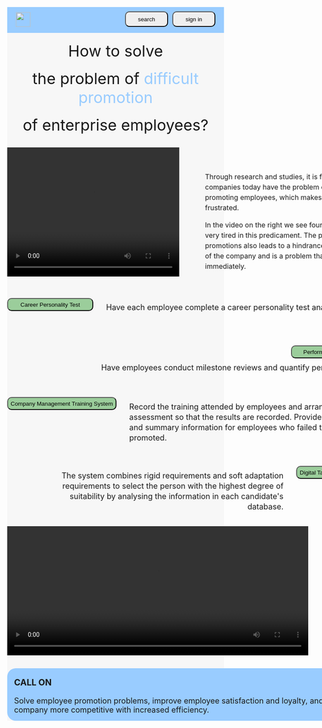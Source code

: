 <!DOCTYPE html>
<html lang="en">
<head>
    <meta charset="UTF-8">
    <title>Title</title>
</head>
<body>
<div style="background-color: #F7F7F7 ">
  <!--    导航栏-->
  <div class="head">
    <img src="../assets/img/logo.png" class="logo">
    <button class="login">sign in</button>
    <button class="search"><van-icon name="search" />     search</button>
  </div>
  <!--    内容-->
  <div class="main">
    <p style="margin: auto;text-align: center;font-size: 36px;padding-top: 20px">How to solve</p>
    <p style="margin: auto;text-align: center;font-size: 36px;margin-top: 20px">the problem of<span style="color: #99ccff"> difficult promotion</span>  </p>
    <p style="margin: auto;text-align: center;font-size: 36px;margin-top: 20px">of enterprise employees?</p>
    <div class="contain">
      <div class="video1">
        <video controls width="400" height="300">
          <source src="../assets/v1.mp4" type="video/mp4">
        </video>
      </div>
      <div class="text1">
        <p>Through research and studies, it is found that many companies today
          have the problem of difficulty in promoting employees, which makes
          employees very frustrated.
        </p>
        <p>
          In the video on the right we see four
          employees who are very tired in this predicament. The problem of
          difficult promotions also leads to a hindrance in
          the productivity of the company and is a problem that needs to be solved immediately.
        </p>
      </div>
    </div>
    <div class="contain2">
      <button class="button1"  style="width: 200px;height: 30px;text-align: center"> Career Personality Test</button>
      <div style="display: inline-block;position: relative;float: left;margin-left: 30px;font-size: 18px;margin-top: -7px">
        <p>Have each employee complete a career personality test analysis</p>
      </div>
    </div>
    <div class="contain1">
      <button class="button2" style="width: 240px;height: 30px;text-align: center;display: inline-block;position: relative;float: right;"> Performance Appraisal System</button>
      <div style="display: inline-block;position: relative;float: right;margin-left: 30px;font-size: 18px;margin-right: 20px;margin-top: -7px">
        <p>Have employees conduct milestone reviews and quantify performance scores</p>
      </div>
    </div>
    <a-divider />
    <div class="contain4">
      <button class="button1" style="height: 30px"> Company Management Training System</button>
      <div style="display: inline-block;position: relative;float: left;margin-left: 30px;font-size: 18px;width: 550px;margin-top: -7px;line-height: 24px">
        <p>Record the training attended by employees and arrange the assessment so that the results are recorded.
          Provide analysis and summary information for employees who failed to be promoted.</p>
      </div>
    </div>
    <div class="contain3" >
      <button class="button2"  style="height: 30px"> Digital Talent Screening Mechanism</button>
      <div style="display: inline-block;position: relative;float: right;margin-left: 30px;font-size: 18px;width: 550px;margin-top: -7px;line-height: 24px;text-align: right;margin-right: 30px">
        <p>The system combines rigid requirements and soft adaptation requirements to select the
          person with the highest degree of suitability by analysing the information in each candidate's database.</p>
      </div>
    </div>
    <div class="video2">
      <video controls width="700" height="300">
        <source src="../assets/v2.mp4" type="video/mp4">
      </video>
    </div>
    <div class="last">
      <p style="font-weight: bold;font-size: 20px"> CALL ON</p>
      Solve employee promotion problems,
      improve employee satisfaction and loyalty, and
      make the company more competitive with increased efficiency.</div>
  </div>
</div>
</body>
</html>
<style scoped>
  .head{
    width: 100%;
    height: 60px;
    background-color: #99ccff;
    font-size: 14px;
  }
  .logo{
    width: 34px;
    height: 34px;
    float: left;
    margin-top: 12px;
    margin-left: 20px;
  }
  .search{
    float: right;
    width: 100px;
    height: 36px;
    /*margin-left: 20px;*/
    border-radius: 10px;
    margin-top: 10px;
    /*background-color: white;*/
  }
  .login{
    float: right;
    width: 100px;
    height: 36px;
    margin-right: 20px;
    margin-left: 10px;
    border-radius: 10px;
    margin-top: 10px;
  }
  .main{
    width: 100%;
    background-color: #F7F7F7;
  }
  .contain{
    width: 900px;
    height: 300px;
    margin: auto;
    /*background-color: red;*/
  }
  .video1{
    width: 400px;
    height: 300px;
    background-color: grey;
    display: inline-block;
    position: relative;
    float: left;
    margin-top: 30px;
  }
  .text1{
    width: 430px;
    /*background-color: green;*/
    display: inline-block;
    position: relative;
    float: left;
    margin-top: 70px;
    margin-left: 60px;
    font-size: 16px;
    line-height: 24px;
  }
  .button1{
    display: inline-block;
    position: relative;
    float: left;
    border-radius: 10px;
    background-color: #9BCD9B;
  }
  .button2{
    display: inline-block;
    position: relative;
    float: right;
    border-radius: 10px;
    background-color: #9BCD9B;
  }
  .contain1{
    width: 900px;
    height: 60px;
    margin: auto;
    /*background-color: red;*/
    margin-top: 50px;
  }
  .contain2{
    width: 900px;
    height: 60px;
    margin: auto;
    /*background-color: red;*/
    margin-top: 80px;
    font-size: 16px;
  }
  .contain3{
    width: 900px;
    height: 60px;
    margin: auto;
    /*background-color: red;*/
    margin-top: 100px;
    font-size: 16px;
  }
  .contain4{
    width: 900px;
    height: 60px;
    margin: auto;
    /*background-color: red;*/
    margin-top: 60px;
  }
  .video2{
    margin: auto;
    width: 700px;
    height: 300px;
    background-color: grey;
    margin-top: 80px;
    margin-bottom: 30px;
  }
  .last{
    width: 880px;
    height: 120px;
    border-radius: 20px;
    margin-top: 50px;
    margin: auto;
    background-color: #99ccff;
    font-size: 18px;
    padding: 1px;
    padding-left: 16px;
    margin-bottom: 30px;
  }
</style>
